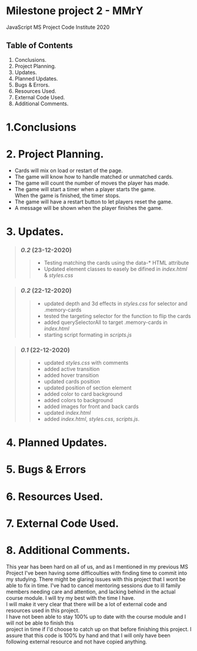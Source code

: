 # Milestone project 2 - MMrY
JavaScript MS Project Code Institute 2020

>

## Table of Contents

1. Conclusions.
2. Project Planning.
3. Updates.
4. Planned Updates.
5. Bugs & Errors.
6. Resources Used.
7. External Code Used.
8. Additional Comments.
>

# 1.Conclusions
>

# 2. Project Planning.
* Cards will mix on load or restart of the page.
* The game will know how to handle matched or unmatched cards.
* The game will count the number of moves the player has made.
* The game will start a timer when a player starts the game.<br>
When the game is finished, the timer stops.
* The game will have a restart button to let players reset the game.
* A message will be shown when the player finishes the game.
>


# 3. Updates.
> ### *0.2* (23-12-2020)
>> * Testing matching the cards using the data-* HTML attribute
>> * Updated element classes to easely be difined in *index.html* & *styles.css*

> ### *0.2* (22-12-2020)
>> * updated depth and 3d effects in *styles.css* for selector and .memory-cards
>> * tested the targeting selector for the function to flip the cards
>> * added querySelectorAll to target .memory-cards in *index.html*
>> * starting script formating in *scripts.js*

>  ### *0.1* (22-12-2020)
>> * updated *styles.css* with comments<br>
>> * added active transition<br>
>> * added hover transition<br>
>> * updated cards position<br>
>> * updated position of section element<br>
>> * added color to card background<br>
>> * added colors to background <br>
>> * added images for front and back cards <br>
>> * updated *index.html*<br>
>> * added *index.html*, *styles.css*, *scripts.js*.

# 4. Planned Updates.
>

# 5. Bugs & Errors
>

# 6. Resources Used.
>

# 7. External Code Used.
>

# 8. Additional Comments.
This year has been hard on all of us, and as I mentioned in my previous MS Project I've been having some difficoulties with finding time to commit into my studying.
There might be glaring issues with this project that I wont be able to fix in time. I've had to cancel mentoring sessions due to ill family members needing care and attention, and lacking behind in the actual course module. 
I will try my best with the time I have. <br>
I will make it very clear that there will be a lot of external code and resources used in this project.<br>
I have not been able to stay 100% up to date with the course module and I will not be able to finish this<br>
project in time if I'd choose to catch up on that before finishing this project. 
I assure that this code is 100% by hand and that I will only have been following external resource and not have copied anything.
>